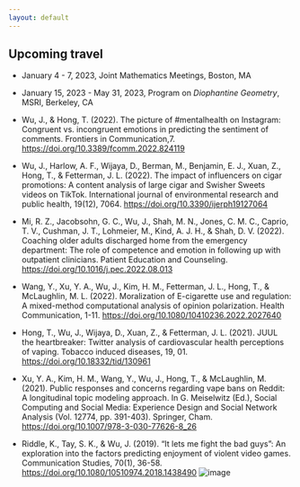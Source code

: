 ```yaml
---
layout: default
---
```


## Upcoming travel
 - January 4 - 7, 2023, Joint Mathematics Meetings, Boston, MA
 - January 15, 2023 - May 31, 2023, Program on *Diophantine Geometry*, MSRI, Berkeley, CA

- Wu, J., & Hong, T. (2022). The picture of #mentalhealth on Instagram: Congruent vs. incongruent emotions in predicting the sentiment of comments. Frontiers in Communication,7. https://doi.org/10.3389/fcomm.2022.824119
- Wu, J., Harlow, A. F., Wijaya, D., Berman, M., Benjamin, E. J., Xuan, Z., Hong, T., & Fetterman, J. L. (2022). The impact of influencers on cigar promotions: A content analysis of large cigar and Swisher Sweets videos on TikTok. International journal of environmental research and public health, 19(12), 7064. https://doi.org/10.3390/ijerph19127064
- Mi, R. Z., Jacobsohn, G. C., Wu, J., Shah, M. N., Jones, C. M. C., Caprio, T. V., Cushman, J. T., Lohmeier, M., Kind, A. J. H., & Shah, D. V. (2022). Coaching older adults discharged home from the emergency department: The role of competence and emotion in following up with outpatient clinicians. Patient Education and Counseling. https://doi.org/10.1016/j.pec.2022.08.013
- Wang, Y., Xu, Y. A., Wu, J., Kim, H. M., Fetterman, J. L., Hong, T., & McLaughlin, M. L. (2022). Moralization of E-cigarette use and regulation: A mixed-method computational analysis of opinion polarization. Health Communication, 1-11. https://doi.org/10.1080/10410236.2022.2027640
- Hong, T., Wu, J., Wijaya, D., Xuan, Z., & Fetterman, J. L. (2021). JUUL the heartbreaker: Twitter analysis of cardiovascular health perceptions of vaping. Tobacco induced diseases, 19, 01. https://doi.org/10.18332/tid/130961
- Xu, Y. A., Kim, H. M., Wang, Y., Wu, J., Hong, T., & McLaughlin, M. (2021). Public responses and concerns regarding vape bans on Reddit: A longitudinal topic modeling approach. In G. Meiselwitz (Ed.), Social Computing and Social Media: Experience Design and Social Network Analysis (Vol. 12774, pp. 391-403). Springer, Cham. https://doi.org/10.1007/978-3-030-77626-8_26
- Riddle, K., Tay, S. K., & Wu, J. (2019). “It lets me fight the bad guys”: An exploration into the factors predicting enjoyment of violent video games. Communication Studies, 70(1), 36-58. https://doi.org/10.1080/10510974.2018.1438490
![image](https://user-images.githubusercontent.com/43457421/187581502-a7fb1a8a-46a9-461e-8103-a5f0592f405e.png)
